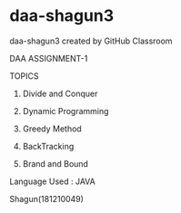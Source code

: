# daa-shagun3
daa-shagun3 created by GitHub Classroom

DAA ASSIGNMENT-1

TOPICS

1. Divide and Conquer

2. Dynamic Programming

3. Greedy Method

4. BackTracking

5. Brand and Bound


Language Used : 
JAVA

Shagun(181210049)
